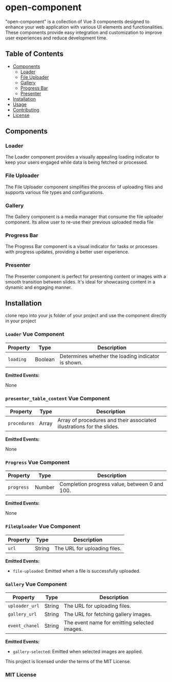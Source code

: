 # open-component

"open-component" is a collection of Vue 3 components designed to enhance your web application with various UI elements and functionalities. These components provide easy integration and customization to improve user experiences and reduce development time.

## Table of Contents

- [Components](#components)
    - [Loader](#loader)
    - [File Uploader](#file-uploader)
    - [Gallery](#gallery)
    - [Progress Bar](#progress-bar)
    - [Presenter](#presenter)
- [Installation](#installation)
- [Usage](#usage)
- [Contributing](#contributing)
- [License](#license)

## Components

### Loader

The Loader component provides a visually appealing loading indicator to keep your users engaged while data is being fetched or processed.

### File Uploader

The File Uploader component simplifies the process of uploading files and supports various file types and configurations.

### Gallery

The Gallery component is a media manager that consume the file uploader component. Its allow user to re-use their previous uploaded media file
### Progress Bar

The Progress Bar component is a visual indicator for tasks or processes with progress updates, providing a better user experience.

### Presenter

The Presenter component is perfect for presenting content or images with a smooth transition between slides. It's ideal for showcasing content in a dynamic and engaging manner.

## Installation

clone repo into your js folder of your project and use the component directly in your project


### `Loader` Vue Component

| Property     | Type     | Description                                          |
| ------------ | -------- | ---------------------------------------------------- |
| `loading`    | Boolean  | Determines whether the loading indicator is shown. |

**Emitted Events:**

None

### `presenter_table_content` Vue Component

| Property     | Type     | Description                                          |
| ------------ | -------- | ---------------------------------------------------- |
| `procedures` | Array    | Array of procedures and their associated illustrations for the slides.

**Emitted Events:**

None

### `Progress` Vue Component

| Property     | Type     | Description                                          |
| ------------ | -------- | ---------------------------------------------------- |
| `progress`   | Number   | Completion progress value, between 0 and 100.      |

**Emitted Events:**

None

### `FileUploader` Vue Component

| Property     | Type     | Description                                          |
| ------------ | -------- | ---------------------------------------------------- |
| `url`        | String   | The URL for uploading files.                        |

**Emitted Events:**

- `file-uploaded`: Emitted when a file is successfully uploaded.

### `Gallery` Vue Component

| Property     | Type     | Description                                          |
| ------------ | -------- | ---------------------------------------------------- |
| `uploader_url` | String | The URL for uploading files.                       |
| `gallery_url`  | String | The URL for fetching gallery images.                |
| `event_chanel` | String | The event name for emitting selected images.        |

**Emitted Events:**

[//]: # (- `file-uploaded`: Emitted when a file is successfully uploaded.)
- `gallery-selected`: Emitted when selected images are applied.

This project is licensed under the terms of the MIT License.

### MIT License
